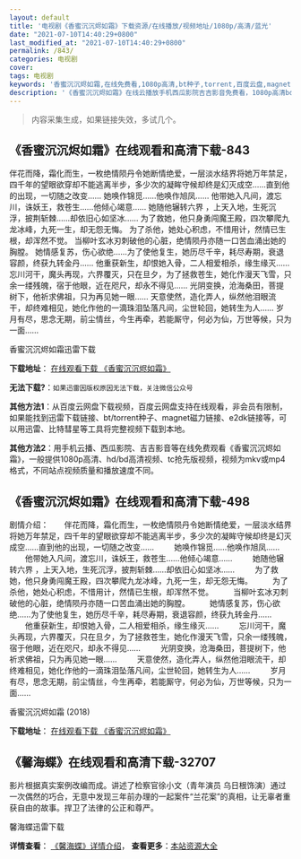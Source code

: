 ```yaml
---
layout: default
title: '电视剧《香蜜沉沉烬如霜》下载资源/在线播放/视频地址/1080p/高清/蓝光'
date: "2021-07-10T14:40:29+0800"
last_modified_at: "2021-07-10T14:40:29+0800"
permalink: /843/
categories: 电视剧
cover:
tags: 电视剧
keywords: '香蜜沉沉烬如霜,在线免费看,1080p高清,bt种子,torrent,百度云盘,magnet,磁力链,迅雷下载资源'
description: '《香蜜沉沉烬如霜》在线云播放手机西瓜影院吉吉影音免费看，1080p高清bd/hd未删减完整版和tc抢先枪版，mkv/mp4格式，附带bt/torrent种子、magnet/磁力链、百度云盘、网盘资源迅雷下载链接'
---
```


>内容采集生成，如果链接失效，多试几个。


## 《香蜜沉沉烬如霜》在线观看和高清下载-843

伴花而降，霜化而生，一枚绝情陨丹令她断情绝爱，一层淡水结界将她万年禁足，四千年的望眼欲穿却不能逃离半步，多少次的凝眸守候却终是幻灭成空……直到他的出现，一切随之改变…… 她唤作锦觅……他唤作旭凤…… 他带她入凡间，渡忘川，诛妖王，救苍生……他倾心竭意…… 她随他辗转六界 ，上天入地，生死沉浮，披荆斩棘……却依旧心如坚冰…… 为了救她，他只身勇闯魔王殿，四次攀爬九龙冰峰，九死一生，却无怨无悔。 为了杀他，她处心积虑，不惜用计，然情已生根，却浑然不觉。 当柳叶玄冰刃刺破他的心脏，绝情陨丹亦随一口苦血涌出她的胸膛。 她情感复苏，伤心欲绝……为了使他复生，她历尽千辛，耗尽寿期，衰退容颜，终获九转金丹…… 他重获新生，却恨她入骨，二人相爱相杀，缘生缘灭…… 忘川河干，魔头再现，六界覆灭，只在旦夕，为了拯救苍生，她化作漫天飞雪，只余一缕残魄，宿于他眼，近在咫尺，却永不得见…… 光阴变换，沧海桑田，菩提树下，他祈求佛祖，只为再见她一眼…… 天意使然，造化弄人，纵然他泪眼流干，却终难相见，她化作他的一滴珠泪坠落凡间，尘世轮回，她转生为人…… 岁月有尽，思念无期，前尘情丝，今生再牵，若能厮守，何必为仙，万世等候，只为一面……


香蜜沉沉烬如霜迅雷下载

**下载地址**： [在线观看下载 《香蜜沉沉烬如霜》](https://www.993dy.com//vod-detail-id-31002.html) 


**无法下载?**：`如果迅雷因版权原因无法下载，关注微信公众号 `

**其他方法1**：从百度云网盘下载视频，百度云网盘支持在线观看，非会员有限制，如果能找到迅雷下载链接、bt/torrent种子、magnet磁力链接、e2dk链接等，可以用迅雷、比特彗星等工具将完整视频下载到本地。

**其他方法2**：用手机云播、西瓜影院、吉吉影音等在线免费观看《香蜜沉沉烬如霜》，一般提供1080p高清、hd/bd高清视频、tc抢先版视频，视频为mkv或mp4格式，不同站点视频质量和播放速度不同。


## 《香蜜沉沉烬如霜》在线观看和高清下载-498

剧情介绍：　　伴花而降，霜化而生，一枚绝情陨丹令她断情绝爱，一层淡水结界将她万年禁足，四千年的望眼欲穿却不能逃离半步，多少次的凝眸守候却终是幻灭成空……直到他的出现，一切随之改变……  　　她唤作锦觅……他唤作旭凤……  　　他带她入凡间，渡忘川，诛妖王，救苍生……他倾心竭意……  　　她随他辗转六界 ，上天入地，生死沉浮，披荆斩棘……却依旧心如坚冰……  　　为了救她，他只身勇闯魔王殿，四次攀爬九龙冰峰，九死一生，却无怨无悔。  　　为了杀他，她处心积虑，不惜用计，然情已生根，却浑然不觉。  　　当柳叶玄冰刃刺破他的心脏，绝情陨丹亦随一口苦血涌出她的胸膛。  　　她情感复苏，伤心欲绝……为了使他复生，她历尽千辛，耗尽寿期，衰退容颜，终获九转金丹……  　　他重获新生，却恨她入骨，二人相爱相杀，缘生缘灭……  　　忘川河干，魔头再现，六界覆灭，只在旦夕，为了拯救苍生，她化作漫天飞雪，只余一缕残魄，宿于他眼，近在咫尺，却永不得见……  　　光阴变换，沧海桑田，菩提树下，他祈求佛祖，只为再见她一眼……  　　天意使然，造化弄人，纵然他泪眼流干，却终难相见，她化作他的一滴珠泪坠落凡间，尘世轮回，她转生为人……  　　岁月有尽，思念无期，前尘情丝，今生再牵，若能厮守，何必为仙，万世等候，只为一面……


香蜜沉沉烬如霜 (2018)

**下载地址**： [在线观看下载 《香蜜沉沉烬如霜》](https://www.btbtdy.me/btdy/dy13309.html) 


## 《馨海蝶》在线观看和高清下载-32707

影片根据真实案例改编而成。讲述了检察官徐小文（青年演员 乌日根饰演）通过一次偶然的巧合，无意中发现三年前办理的一起案件&ldquo;兰花案&rdquo;的真相，让无辜者重获自由的故事。捍卫了法律的公正和尊严。<span class="Apple-converted-space">


馨海蝶迅雷下载

**详情查看**： [《馨海蝶》详情介绍](/movie/32707/)， **查看更多**：[本站资源大全](/movie/t/all/)

